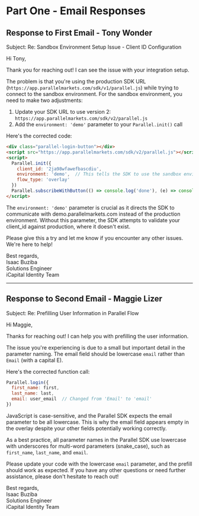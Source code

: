 # Part One - Email Responses

## Response to First Email - Tony Wonder

Subject: Re: Sandbox Environment Setup Issue - Client ID Configuration

Hi Tony,

Thank you for reaching out! I can see the issue with your integration setup.

The problem is that you're using the production SDK URL (`https://app.parallelmarkets.com/sdk/v1/parallel.js`) while trying to connect to the sandbox environment. For the sandbox environment, you need to make two adjustments:

1. Update your SDK URL to use version 2: `https://app.parallelmarkets.com/sdk/v2/parallel.js`
2. Add the `environment: 'demo'` parameter to your `Parallel.init()` call

Here's the corrected code:

```html
<div class="parallel-login-button"></div>
<script src="https://app.parallelmarkets.com/sdk/v2/parallel.js"></script>
<script>
  Parallel.init({ 
    client_id: '2ja98wfawefbascdiu', 
    environment: 'demo',  // This tells the SDK to use the sandbox environment
    flow_type: 'overlay' 
  })
  Parallel.subscribeWithButton(() => console.log('done'), (e) => console.error(e))
</script>
```

The `environment: 'demo'` parameter is crucial as it directs the SDK to communicate with demo.parallelmarkets.com instead of the production environment. Without this parameter, the SDK attempts to validate your client_id against production, where it doesn't exist.

Please give this a try and let me know if you encounter any other issues. We're here to help!

Best regards,  
Isaac Buziba  
Solutions Engineer  
iCapital Identity Team

---

## Response to Second Email - Maggie Lizer

Subject: Re: Prefilling User Information in Parallel Flow

Hi Maggie,

Thanks for reaching out! I can help you with prefilling the user information.

The issue you're experiencing is due to a small but important detail in the parameter naming. The email field should be lowercase `email` rather than `Email` (with a capital E).

Here's the corrected function call:

```javascript
Parallel.login({ 
  first_name: first, 
  last_name: last, 
  email: user_email  // Changed from 'Email' to 'email'
})
```

JavaScript is case-sensitive, and the Parallel SDK expects the email parameter to be all lowercase. This is why the email field appears empty in the overlay despite your other fields potentially working correctly.

As a best practice, all parameter names in the Parallel SDK use lowercase with underscores for multi-word parameters (snake_case), such as `first_name`, `last_name`, and `email`.

Please update your code with the lowercase `email` parameter, and the prefill should work as expected. If you have any other questions or need further assistance, please don't hesitate to reach out!

Best regards,  
Isaac Buziba  
Solutions Engineer  
iCapital Identity Team